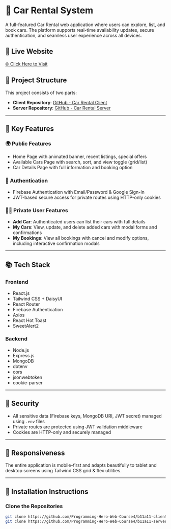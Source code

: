 # 🚗 Car Rental System

A full-featured Car Rental web application where users can explore, list, and book cars. The platform supports real-time availability updates, secure authentication, and seamless user experience across all devices.

## 🔗 Live Website
[🌐 Click Here to Visit](https://assignment-11-b9621.web.app/)

## 🧩 Project Structure
This project consists of two parts:
- **Client Repository**: [GitHub - Car Rental Client](https://github.com/Programming-Hero-Web-Course4/b11a11-client-side-tamim-111)
- **Server Repository**: [GitHub - Car Rental Server](https://github.com/Programming-Hero-Web-Course4/b11a11-server-side-tamim-111)

---

## 🚀 Key Features

### 🌍 Public Features
- Home Page with animated banner, recent listings, special offers
- Available Cars Page with search, sort, and view toggle (grid/list)
- Car Details Page with full information and booking option

### 🔐 Authentication
- Firebase Authentication with Email/Password & Google Sign-In
- JWT-based secure access for private routes using HTTP-only cookies

### 🧑‍💼 Private User Features
- **Add Car**: Authenticated users can list their cars with full details
- **My Cars**: View, update, and delete added cars with modal forms and confirmations
- **My Bookings**: View all bookings with cancel and modify options, including interactive confirmation modals

---

## 📚 Tech Stack

### Frontend
- React.js
- Tailwind CSS + DaisyUI
- React Router
- Firebase Authentication
- Axios
- React Hot Toast
- SweetAlert2

### Backend
- Node.js
- Express.js
- MongoDB
- dotenv
- cors
- jsonwebtoken
- cookie-parser

---

## 🔐 Security
- All sensitive data (Firebase keys, MongoDB URI, JWT secret) managed using `.env` files
- Private routes are protected using JWT validation middleware
- Cookies are HTTP-only and securely managed

---

## 📱 Responsiveness
The entire application is mobile-first and adapts beautifully to tablet and desktop screens using Tailwind CSS grid & flex utilities.

---

## 💾 Installation Instructions

### Clone the Repositories
```bash
git clone https://github.com/Programming-Hero-Web-Course4/b11a11-client-side-tamim-111
git clone https://github.com/Programming-Hero-Web-Course4/b11a11-server-side-tamim-111
